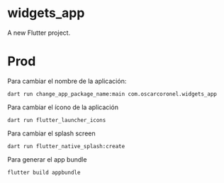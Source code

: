 # widgets_app

A new Flutter project.

# Prod
Para cambiar el nombre de la aplicación:
```
dart run change_app_package_name:main com.oscarcoronel.widgets_app
```

Para cambiar el ícono de la aplicación
```
dart run flutter_launcher_icons
```

Para cambiar el splash screen
```
dart run flutter_native_splash:create
```

Para generar el app bundle
```
flutter build appbundle
```